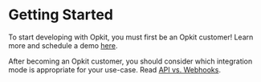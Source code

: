 # Getting Started

To start developing with Opkit, you must first be an Opkit customer! Learn more and schedule a demo [here](https://www.opkit.co/).

After becoming an Opkit customer, you should consider which integration mode is appropriate for your use-case. Read [API vs. Webhooks](/docs//API_VS_WEBHOOKS.md).

